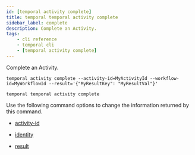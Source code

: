 ```yaml
---
id: [temporal activity complete]
title: temporal temporal activity complete
sidebar_label: complete
description: Complete an Activity.
tags:
	- cli reference
	- temporal cli
	- [temporal activity complete]
---
```


Complete an Activity.

`temporal activity complete --activity-id=MyActivityId --workflow-id=MyWorkflowId --result='{"MyResultKey": "MyResultVal"}'`

`temporal temporal activity complete`

Use the following command options to change the information returned by this command.



- [activity-id](/cli/cmd-options/activity-id)

- [identity](/cli/cmd-options/identity)

- [result](/cli/cmd-options/result)



